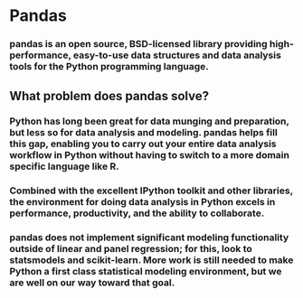 # Pandas

### pandas is an open source, BSD-licensed library providing high-performance, easy-to-use data structures and data analysis tools for the Python programming language.

## What problem does pandas solve?
### Python has long been great for data munging and preparation, but less so for data analysis and modeling. pandas helps fill this gap, enabling you to carry out your entire data analysis workflow in Python without having to switch to a more domain specific language like R.

### Combined with the excellent IPython toolkit and other libraries, the environment for doing data analysis in Python excels in performance, productivity, and the ability to collaborate.

### pandas does not implement significant modeling functionality outside of linear and panel regression; for this, look to statsmodels and scikit-learn. More work is still needed to make Python a first class statistical modeling environment, but we are well on our way toward that goal.

